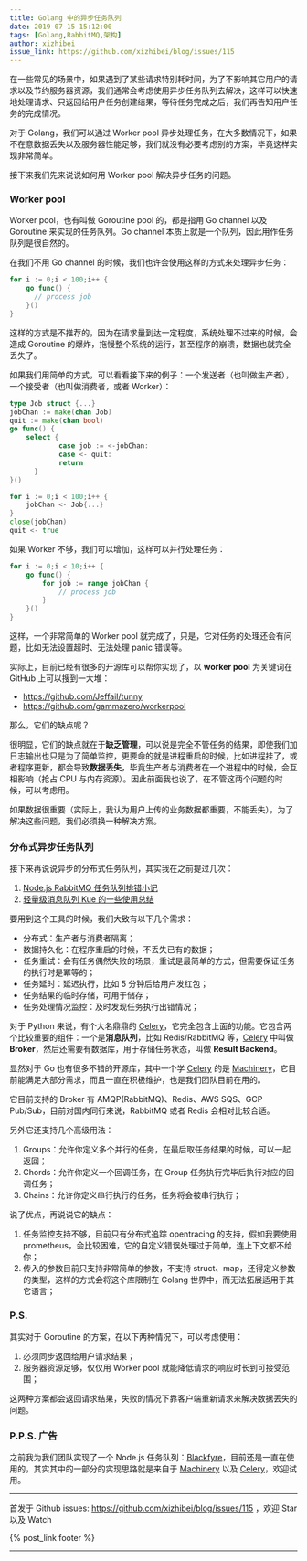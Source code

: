 ```yaml
---
title: Golang 中的异步任务队列
date: 2019-07-15 15:12:00
tags: [Golang,RabbitMQ,架构]
author: xizhibei
issue_link: https://github.com/xizhibei/blog/issues/115
---
```

<!-- en_title: asynchronous-task-queue-in-golang -->

在一些常见的场景中，如果遇到了某些请求特别耗时间，为了不影响其它用户的请求以及节约服务器资源，我们通常会考虑使用异步任务队列去解决，这样可以快速地处理请求、只返回给用户任务创建结果，等待任务完成之后，我们再告知用户任务的完成情况。

对于 Golang，我们可以通过 Worker pool 异步处理任务，在大多数情况下，如果不在意数据丢失以及服务器性能足够，我们就没有必要考虑别的方案，毕竟这样实现非常简单。

接下来我们先来说说如何用 Worker pool 解决异步任务的问题。

<!-- more -->

### Worker pool

Worker pool，也有叫做 Goroutine pool 的，都是指用 Go channel 以及 Goroutine 来实现的任务队列。Go channel 本质上就是一个队列，因此用作任务队列是很自然的。

在我们不用 Go channel 的时候，我们也许会使用这样的方式来处理异步任务：

```go
for i := 0;i < 100;i++ {
    go func() {
      // process job  
    }()
}
```

这样的方式是不推荐的，因为在请求量到达一定程度，系统处理不过来的时候，会造成 Goroutine 的爆炸，拖慢整个系统的运行，甚至程序的崩溃，数据也就完全丢失了。

如果我们用简单的方式，可以看看接下来的例子：一个发送者（也叫做生产者），一个接受者（也叫做消费者，或者 Worker）：

```go
type Job struct {...}
jobChan := make(chan Job)
quit := make(chan bool)
go func() {
    select {
			case job := <-jobChan:
			case <- quit:
			return
	  }
}()

for i := 0;i < 100;i++ {
    jobChan <- Job{...}
}
close(jobChan)
quit <- true
```

如果 Worker 不够，我们可以增加，这样可以并行处理任务：

```go
for i := 0;i < 10;i++ {
    go func() {
        for job := range jobChan {
            // process job
        }
    }()
}
```

这样，一个非常简单的 Worker pool 就完成了，只是，它对任务的处理还会有问题，比如无法设置超时、无法处理 panic 错误等。

实际上，目前已经有很多的开源库可以帮你实现了，以 **worker pool** 为关键词在 GitHub 上可以搜到一大堆：

-   <https://github.com/Jeffail/tunny>
-   <https://github.com/gammazero/workerpool>

那么，它们的缺点呢？

很明显，它们的缺点就在于**缺乏管理**，可以说是完全不管任务的结果，即使我们加日志输出也只是为了简单监控，更要命的就是进程重启的时候，比如进程挂了，或者程序更新，都会导致**数据丢失**，毕竟生产者与消费者在一个进程中的时候，会互相影响（抢占 CPU 与内存资源）。因此前面我也说了，在不管这两个问题的时候，可以考虑用。

如果数据很重要（实际上，我认为用户上传的业务数据都重要，不能丢失），为了解决这些问题，我们必须换一种解决方案。

### 分布式异步任务队列

接下来再说说异步的分布式任务队列，其实我在之前提过几次：

1.  [Node.js RabbitMQ 任务队列排错小记](https://github.com/xizhibei/blog/issues/51)
2.  [轻量级消息队列 Kue 的一些使用总结](https://github.com/xizhibei/blog/issues/15)

要用到这个工具的时候，我们大致有以下几个需求：

-   分布式：生产者与消费者隔离；
-   数据持久化：在程序重启的时候，不丢失已有的数据；
-   任务重试：会有任务偶然失败的场景，重试是最简单的方式，但需要保证任务的执行时是冪等的；
-   任务延时：延迟执行，比如 5 分钟后给用户发红包；
-   任务结果的临时存储，可用于储存；
-   任务处理情况监控：及时发现任务执行出错情况；

对于 Python 来说，有个大名鼎鼎的 [Celery][celery]，它完全包含上面的功能。它包含两个比较重要的组件：一个是**消息队列**，比如 Redis/RabbitMQ 等，[Celery][celery] 中叫做 **Broker**，然后还需要有数据库，用于存储任务状态，叫做 **Result Backend**。

显然对于 Go 也有很多不错的开源库，其中一个学 [Celery][celery] 的是 [Machinery][machinery]，它目前能满足大部分需求，而且一直在积极维护，也是我们团队目前在用的。

它目前支持的 Broker 有 AMQP(RabbitMQ)、Redis、AWS SQS、GCP Pub/Sub，目前对国内同行来说，RabbitMQ 或者 Redis 会相对比较合适。

另外它还支持几个高级用法：

1.  Groups：允许你定义多个并行的任务，在最后取任务结果的时候，可以一起返回；
2.  Chords：允许你定义一个回调任务，在 Group 任务执行完毕后执行对应的回调任务；
3.  Chains：允许你定义串行执行的任务，任务将会被串行执行；

说了优点，再说说它的缺点：

1.  任务监控支持不够，目前只有分布式追踪 opentracing 的支持，假如我要使用 prometheus，会比较困难，它的自定义错误处理过于简单，连上下文都不给你；
2.  传入的参数目前只支持非常简单的参数，不支持 struct、map，还得定义参数的类型，这样的方式会将这个库限制在 Golang 世界中，而无法拓展适用于其它语言；

### P.S.

其实对于 Goroutine 的方案，在以下两种情况下，可以考虑使用：

1.  必须同步返回给用户请求结果；
2.  服务器资源足够，仅仅用 Worker pool 就能降低请求的响应时长到可接受范围；

这两种方案都会返回请求结果，失败的情况下靠客户端重新请求来解决数据丢失的问题。

### P.P.S. 广告

之前我为我们团队实现了一个 Node.js 任务队列：[Blackfyre](https://github.com/xizhibei/blackfyre)，目前还是一直在使用的，其实其中的一部分的实现思路就是来自于 [Machinery][machinery] 以及 [Celery][celery]，欢迎试用。

[machinery]: https://github.com/RichardKnop/machinery

[celery]: https://github.com/celery/celery


***
首发于 Github issues: https://github.com/xizhibei/blog/issues/115 ，欢迎 Star 以及 Watch

{% post_link footer %}
***